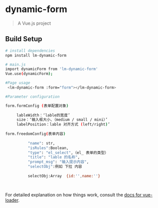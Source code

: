 # dynamic-form

> A Vue.js project

## Build Setup

``` bash
# install dependencies
npm install lm-dynamic-form 

# main.js
import dynamicForm from 'lm-dynamic-form'
Vue.use(dynamicForm);

#Page usage
 <lm-dynamic-form :form="form"></lm-dynamic-form>

#Parameter configuration

form.formConfig (表单配置对象)
 
     lableWidth：‘lable的宽度’
     size：‘输入框大小、（medium / small / mini）’
     labelPosition：lable 对齐方式 (left/right)’
     
form.freedomConfig(表单内容)
         
          "name": str,
          "isRules":Boolean,
          "type": "el_select",（el_ 表单的类型）
          "title": "lable 的名称",
          "prompt_msg": "输入提示内容",
          "selectObj":例如 下拉 内容
          
          selectObj:Array  {id:'',name:''}
          



```

For detailed explanation on how things work, consult the [docs for vue-loader](http://vuejs.github.io/vue-loader).
